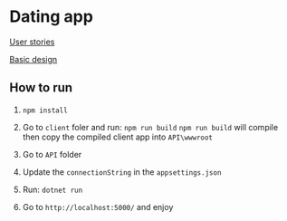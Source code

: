 # Dating app

[User stories](https://github.com/huy-ngoduc/DatingApp/wiki)

[Basic design](https://github.com/huy-ngoduc/DatingApp/wiki/Basic-design)

## How to run
1. `npm install`
2. Go to `client` foler and run: `npm run build`
`npm run build` will compile then copy the compiled client app into `API\wwwroot`

3. Go to `API` folder
4. Update the `connectionString` in the `appsettings.json`
5. Run: `dotnet run`
6. Go to `http://localhost:5000/` and enjoy


